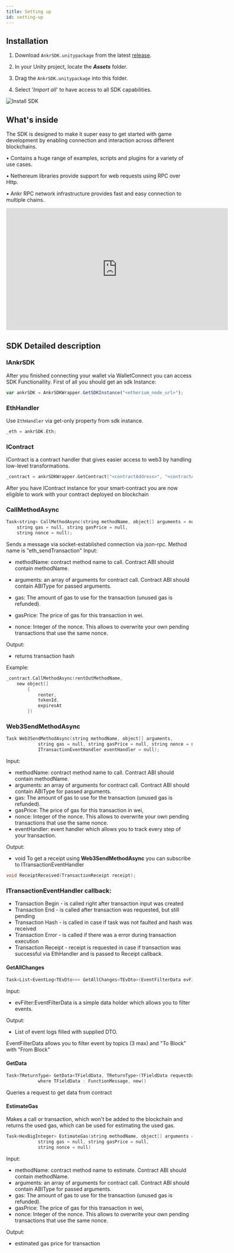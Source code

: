 ```yaml
---
title: Setting up
id: setting-up
---
```


## Installation

1. Download ```AnkrSDK.unitypackage``` from the latest [release](https://github.com/Ankr-network/game-unity-sdk/releases).

2. In your Unity project, locate the ***Assets*** folder. 

3. Drag the ```AnkrSDK.unitypackage``` into this folder.

4. Select '*Import all*' to have access to all SDK capabilities.

![Install SDK](@site/static/img/install-sdk.png)


## What's inside

The SDK is designed to make it super easy to get started with game development by enabling connection and interaction across different blockchains.

• Contains a huge range of examples, scripts and plugins for a variety of use cases.

• Nethereum libraries provide support for web requests using RPC over Http.

• Ankr RPC network infrastructure provides fast and easy connection to multiple chains.

<iframe width="600" height="330" src="https://www.youtube.com/embed/nuU-OvP1p1E" title="YouTube video player" frameborder="0" allow="accelerometer; autoplay; clipboard-write; encrypted-media; gyroscope; picture-in-picture" allowfullscreen></iframe>

## SDK Detailed description

### IAnkrSDK
After you finished connecting your wallet via WalletConnect you can access SDK Functionallity. First of all you should get an sdk Instance:

```js
var ankrSDK = AnkrSDKWrapper.GetSDKInstance("<etherium_node_url>");
```

### EthHandler
Use ```EthHandler``` via get-only property from sdk instance.

```c
_eth = ankrSDK.Eth;
```

### IContract
IContract is a contract handler that gives easier access to web3 by handling low-level transformations.

```c
_contract = ankrSDKWrapper.GetContract("<contractAddress>", "<contractABI>");
```

After you have IContract instance for your smart-contract you are now eligible to work with your contract deployed on blockchain

### CallMethodAsync

```c
Task<string> CallMethodAsync(string methodName, object[] arguments = null,
    string gas = null, string gasPrice = null,
    string nonce = null);
```

Sends a message via socket-established connection via json-rpc. Method name is "eth_sendTransaction" Input:

* methodName: contract method name to call. Contract ABI should contain methodName.

* arguments: an array of arguments for contract call. Contract ABI should contain ABIType for passed arguments.

* gas: The amount of gas to use for the transaction (unused gas is refunded).

* gasPrice: The price of gas for this transaction in wei.

* nonce: Integer of the nonce. This allows to overwrite your own pending transactions that use the same nonce.

Output:

* returns transaction hash

Example:

```c
_contract.CallMethodAsync(rentOutMethodName, 
    new object[]
        {
            renter,
            tokenId,
            expiresAt
        })
```

### Web3SendMethodAsync

```c
Task Web3SendMethodAsync(string methodName, object[] arguments,
			string gas = null, string gasPrice = null, string nonce = null,
			ITransactionEventHandler eventHandler = null);
```

Input:

* methodName: contract method name to call. Contract ABI should contain methodName.
* arguments: an array of arguments for contract call. Contract ABI should contain ABIType for passed arguments.
* gas: The amount of gas to use for the transaction (unused gas is refunded).
* gasPrice: The price of gas for this transaction in wei,
* nonce: Integer of the nonce. This allows to overwrite your own pending transactions that use the same nonce.
* eventHandler: event handler which allows you to track every step of your transaction.

Output:

* void
To get a receipt using **Web3SendMethodAsync** you can subscribe to ITransactionEventHandler

```c
void ReceiptReceived(TransactionReceipt receipt);
```

### ITransactionEventHandler callback:

* Transaction Begin - is called right after transaction input was created
* Transaction End - is called after transaction was requested, but still pending
* Transaction Hash - is called in case if task was not faulted and hash was received
* Transaction Error - is called if there was a error during transaction execution
* Transaction Receipt - receipt is requested in case if transaction was successful via EthHandler and is passed to Receipt callback.

#### GetAllChanges

```c
Task<List<EventLog<TEvDto>>> GetAllChanges<TEvDto>(EventFilterData evFilter) where TEvDto : IEventDTO, new()
```

Input:

* evFilter:EventFilterData is a simple data holder which allows you to filter events. 

Output:
* List of event logs filled with supplied DTO.

EventFilterData allows you to filter event by topics (3 max) and "To Block" with "From Block"

#### GetData

```c
Task<TReturnType> GetData<TFieldData, TReturnType>(TFieldData requestData = null)
            where TFieldData : FunctionMessage, new()
```

Queries a request to get data from contract

#### EstimateGas

Makes a call or transaction, which won't be added to the blockchain and returns the used gas, which can be used for estimating the used gas.

```c
Task<HexBigInteger> EstimateGas(string methodName, object[] arguments = null,
			string gas = null, string gasPrice = null,
			string nonce = null)
```

Input:

* methodName: contract method name to estimate. Contract ABI should contain methodName.
* arguments: an array of arguments for contract call. Contract ABI should contain ABIType for passed arguments.
* gas: The amount of gas to use for the transaction (unused gas is refunded).
* gasPrice: The price of gas for this transaction in wei,
* nonce: Integer of the nonce. This allows to overwrite your own pending transactions that use the same nonce.

Output:

* estimated gas price for transaction